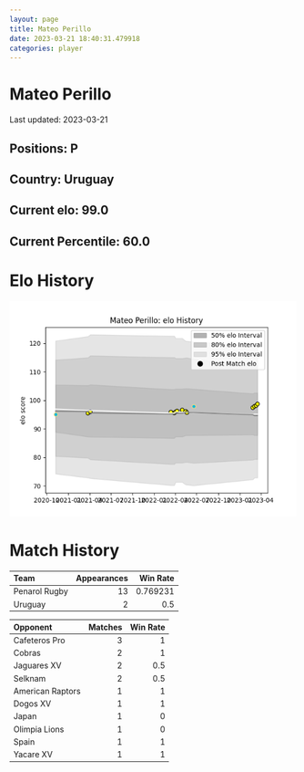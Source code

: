 ```yaml
---  
layout: page  
title: Mateo Perillo  
date: 2023-03-21 18:40:31.479918  
categories: player  
---
```

# Mateo Perillo


Last updated: 2023-03-21
## Positions: P

## Country: Uruguay

## Current elo: 99.0

## Current Percentile: 60.0

# Elo History


![elo history](history_MateoPerillo.png)
# Match History


| Team          |   Appearances |   Win Rate |
|:--------------|--------------:|-----------:|
| Penarol Rugby |            13 |   0.769231 |
| Uruguay       |             2 |   0.5      |

| Opponent         |   Matches |   Win Rate |
|:-----------------|----------:|-----------:|
| Cafeteros Pro    |         3 |        1   |
| Cobras           |         2 |        1   |
| Jaguares XV      |         2 |        0.5 |
| Selknam          |         2 |        0.5 |
| American Raptors |         1 |        1   |
| Dogos XV         |         1 |        1   |
| Japan            |         1 |        0   |
| Olimpia Lions    |         1 |        0   |
| Spain            |         1 |        1   |
| Yacare XV        |         1 |        1   |